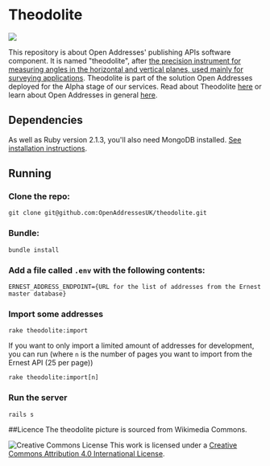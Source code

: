 Theodolite
==========

 ![](https://upload.wikimedia.org/wikipedia/commons/3/30/SovietTheodolite.jpg)

This repository is about Open Addresses' publishing APIs software component. It is named "theodolite", after [the precision instrument for measuring angles in the horizontal and vertical planes, used mainly for surveying applications](http://en.wikipedia.org/wiki/Theodolite). Theodolite is part of the solution Open Addresses deployed for the Alpha stage of our services. Read about Theodolite [here](http://openaddressesuk.org/docs) or learn about Open Addresses in general [here](http://openaddressesuk.org).

## Dependencies

As well as Ruby version 2.1.3, you'll also need MongoDB installed. [See installation instructions](http://docs.mongodb.org/manual/installation/).

## Running

### Clone the repo:

`git clone git@github.com:OpenAddressesUK/theodolite.git`

### Bundle:

`bundle install`

### Add a file called `.env` with the following contents:

```
ERNEST_ADDRESS_ENDPOINT={URL for the list of addresses from the Ernest master database}
```

### Import some addresses

`rake theodolite:import`

If you want to only import a limited amount of addresses for development, you can run (where `n` is the number of pages you want to import from the Ernest API (25 per page))

`rake theodolite:import[n]`

### Run the server

`rails s`

##Licence
The theodolite picture is sourced from Wikimedia Commons.

![Creative Commons License](http://i.creativecommons.org/l/by/4.0/88x31.png "Creative Commons License") This work is licensed under a [Creative Commons Attribution 4.0 International License](http://creativecommons.org/licenses/by/4.0/).
